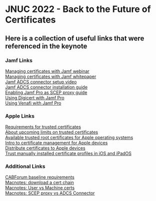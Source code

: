 # JNUC 2022 - Back to the Future of Certificates
## Here is a collection of useful links that were referenced in the keynote

### Jamf Links
[Managing certificates with Jamf webinar](https://www.jamf.com/resources/webinars/managing-certificates-with-jamf)<br/>
[Managing certificates with Jamf whitepaper](https://www.jamf.com/resources/white-papers/managing-certs-with-jamf)<br/>
[Jamf ADCS connector setup video](https://trainingcatalog.jamf.com/active-directory-certificate-services-ad-cs-connector-setup)<br/>
[Jamf ADCS connector installation guide](https://docs.jamf.com/ad-cs-connector)<br/>
[Enabling Jamf Pro as SCEP proxy guide](https://docs.jamf.com/technical-papers/jamf-pro/scep-proxy)<br/>
[Using Digicert with Jamf Pro](https://docs.jamf.com/technical-papers/jamf-pro/digicert)<br/>
[Using Venafi with Jamf Pro](https://docs.jamf.com/technical-papers/jamf-pro/venafi)<br/>


### Apple Links
[Requirements for trusted certificates](https://support.apple.com/en-us/HT210176)<br/>
[About upcoming limits on trusted certificates](https://support.apple.com/en-us/HT211025)<br/>
[Available trusted root certificates for Apple operating systems](https://support.apple.com/en-us/HT209143)<br/>
[Intro to certificate management for Apple devices](https://support.apple.com/en-au/guide/deployment/depb5eff8914/web)<br/>
[Distribute certificates to Apple devices](https://support.apple.com/en-au/guide/deployment/depcdc9a6a3f/web)<br/>
[Trust manually installed certificate profiles in iOS and iPadOS](https://support.apple.com/en-us/HT204477)<br/>

### Additional Links
[CABForum baseline requirements](https://cabforum.org/baseline-requirements-documents)<br/>
[Macnotes: download a cert chain](https://macnotes.wordpress.com/2019/10/19/download-a-cert-chain/)<br/>
[Macnotes: User vs Machine certs](https://macnotes.wordpress.com/2021/01/25/user-vs-machine-certs-on-macos/)<br/>
[Macnotes: SCEP proxy vs ADCS Connector](https://macnotes.wordpress.com/2020/11/17/jamf-scep-proxy-vs-adcs-connector/)<br/>
